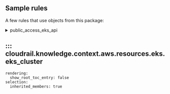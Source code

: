 ## Sample rules
A few rules that use objects from this package:

<details>
<summary>public_access_eks_api</summary>

```python
--8<--
cloudrail/knowledge/rules/aws/context_aware/public_access_validation_rules/public_access_eks_api_rule.py
--8<--
```
</details>

## ::: cloudrail.knowledge.context.aws.resources.eks.eks_cluster
    rendering:
      show_root_toc_entry: false
    selection:
      inherited_members: true
